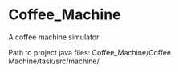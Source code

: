 # Coffee_Machine
A coffee machine simulator

Path to project java files:
Coffee_Machine/Coffee Machine/task/src/machine/
